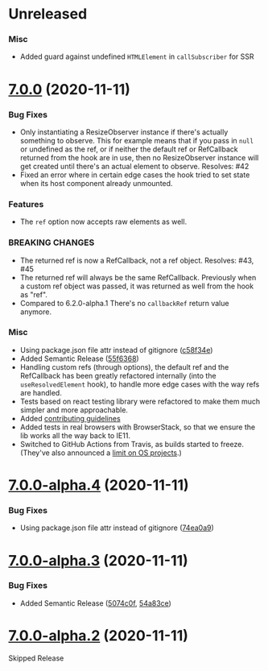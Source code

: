 # Unreleased

### Misc

- Added guard against undefined `HTMLElement` in `callSubscriber` for SSR

# [7.0.0](https://github.com/ZeeCoder/use-resize-observer/compare/v6.1.0...v7.0.0) (2020-11-11)

### Bug Fixes

- Only instantiating a ResizeObserver instance if there's actually something to
  observe. This for example means that if you pass in `null` or undefined as the
  ref, or if neither the default ref or RefCallback returned from the hook are
  in use, then no ResizeObserver instance will get created until there's an
  actual element to observe. Resolves: #42
- Fixed an error where in certain edge cases the hook tried to set state when
  its host component already unmounted.

### Features

- The `ref` option now accepts raw elements as well.

### BREAKING CHANGES

- The returned ref is now a RefCallback, not a ref object. Resolves: #43, #45
- The returned ref will always be the same RefCallback.
  Previously when a custom ref object was passed, it was returned as well from
  the hook as "ref".
- Compared to 6.2.0-alpha.1 There's no `callbackRef` return value anymore.

### Misc

- Using package.json file attr instead of gitignore ([c58f34e](https://github.com/ZeeCoder/use-resize-observer/commit/c58f34e11b68ef9622a6b2528da8ee68a9685211))
- Added Semantic Release ([55f6368](https://github.com/ZeeCoder/use-resize-observer/commit/55f6368c1b0c3154bfd6ed16e089763de0b0ba47))
- Handling custom refs (through options), the default ref and the RefCallback
  has been greatly refactored internally (into the `useResolvedElement`
  hook), to handle more edge cases with the way refs are handled.
- Tests based on react testing library were refactored to make them much simpler
  and more approachable.
- Added [contributing guidelines](./CONTRIBUTING.md)
- Added tests in real browsers with BrowserStack, so that we ensure the lib
  works all the way back to IE11.
- Switched to GitHub Actions from Travis, as builds started to freeze. (They've
  also announced a [limit on OS projects](https://blog.travis-ci.com/2020-11-02-travis-ci-new-billing).)

# [7.0.0-alpha.4](https://github.com/ZeeCoder/use-resize-observer/compare/v7.0.0-alpha.3...v7.0.0-alpha.4) (2020-11-11)

### Bug Fixes

- Using package.json file attr instead of gitignore ([74ea0a9](https://github.com/ZeeCoder/use-resize-observer/commit/74ea0a97c3575388506536a700586aecf0ba0816))

# [7.0.0-alpha.3](https://github.com/ZeeCoder/use-resize-observer/compare/v7.0.0-alpha.2...v7.0.0-alpha.3) (2020-11-11)

### Bug Fixes

- Added Semantic Release ([5074c0f](https://github.com/ZeeCoder/use-resize-observer/commit/5074c0fefd29e53a8ed9a4672ba043ad3be6d972), [54a83ce](https://github.com/ZeeCoder/use-resize-observer/commit/54a83cede6fcb8dbfa9e0f9a0ea2f1f4557b606f))

# [7.0.0-alpha.2](https://github.com/ZeeCoder/use-resize-observer/compare/v7.0.0-alpha.1...v7.0.0-alpha.2) (2020-11-11)

Skipped Release
